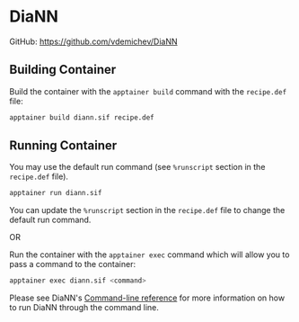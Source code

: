 # DiaNN

GitHub: https://github.com/vdemichev/DiaNN

## Building Container

Build the container with the `apptainer build` command with the `recipe.def` file:

```bash
apptainer build diann.sif recipe.def
```

## Running Container

You may use the default run command (see `%runscript` section in the `recipe.def` file).

```bash
apptainer run diann.sif
```

You can update the `%runscript` section in the `recipe.def` file to change the default run command.

OR

Run the container with the `apptainer exec` command which will allow you to pass a command to the container:

```bash
apptainer exec diann.sif <command>
```

Please see DiaNN's [Command-line reference](https://github.com/vdemichev/DiaNN?tab=readme-ov-file#command-line-reference) for more information on how to run DiaNN through the command line.
